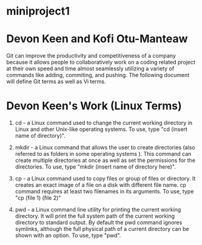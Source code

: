 # miniproject1
# Devon Keen and Kofi Otu-Manteaw

 Git can improve the productivity and competitiveness of a company because it allows people to collaboratively work on a coding related project at their own speed and time almost seamlessly utilizing a variety of commands like adding, commiting, and pushing.  The following document will define Git terms as well as Vi terms.
 
 # Devon Keen's Work (Linux Terms)
 
 1. cd - a Linux command used to change the current working directory in Linux and other Unix-like operating systems. To use, type "cd (insert name of directory)".

2. mkdir - a Linux command that allows the user to create directories (also referred to as folders in some operating systems ). This command can create multiple directories at once as well as set the permissions for the directories. To use, type "mkdir (insert name of directory here)". 

3. cp - a Linux command used to copy files or group of files or directory. It creates an exact image of a file on a disk with different file name. cp command requires at least two filenames in its arguments. To use, type "cp (file 1) (file 2)"

4. pwd - a Linux command line utility for printing the current working directory. It will print the full system path of the current working directory to standard output. By default the pwd command ignores symlinks, although the full physical path of a current directory can be shown with an option. To use, type "pwd".

